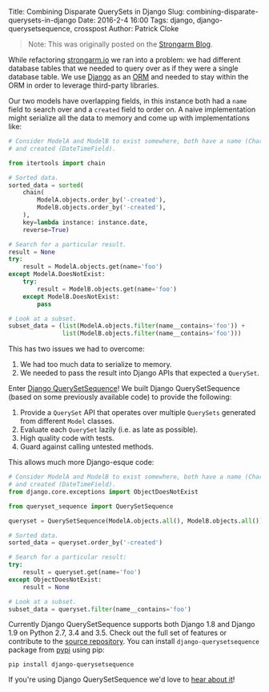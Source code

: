 Title: Combining Disparate QuerySets in Django
Slug: combining-disparate-querysets-in-django
Date: 2016-2-4 16:00
Tags: django, django-querysetsequence, crosspost
Author: Patrick Cloke

> Note: This was originally posted on the [Strongarm Blog](https://strongarm.io/blog/combining-disparate-querysets-in-django/).

While refactoring [strongarm.io](https://strongarm.io) we ran into a problem: we
had different database tables that we needed to query over as if they were a
single database table. We use [Django](https://www.djangoproject.com/) as an
[ORM](https://en.wikipedia.org/wiki/Object-relational_mapping) and needed to
stay within the ORM in order to leverage third-party libraries.

Our two models have overlapping fields, in this instance both had a `name` field
to search over and a `created` field to order on. A naive implementation might
serialize all the data to memory and come up with implementations like:

```python
# Consider ModelA and ModelB to exist somewhere, both have a name (CharField)
# and created (DateTimeField).

from itertools import chain

# Sorted data.
sorted_data = sorted(
    chain(
        ModelA.objects.order_by('-created'),
        ModelB.objects.order_by('-created'),
    ),
    key=lambda instance: instance.date,
    reverse=True)

# Search for a particular result.
result = None
try:
    result = ModelA.objects.get(name='foo')
except ModelA.DoesNotExist:
    try:
        result = ModelB.objects.get(name='foo')
    except ModelB.DoesNotExist:
        pass

# Look at a subset.
subset_data = (list(ModelA.objects.filter(name__contains='foo')) +
               list(ModelB.objects.filter(name__contains='foo')))
```

This has two issues we had to overcome:

1.  We had too much data to serialize to memory.
2.  We needed to pass the result into Django APIs that expected a `QuerySet`.

Enter [Django QuerySetSequence](https://github.com/percipient/django-querysetsequence)!
We built Django QuerySetSequence (based on some previously available code) to
provide the following:

1.  Provide a `QuerySet` API that operates over multiple `QuerySets` generated
    from different `Model` classes.
2.  Evaluate each `QuerySet` lazily (i.e. as late as possible).
3.  High quality code with tests.
4.  Guard against calling untested methods.

This allows much more Django-esque code:

```python
# Consider ModelA and ModelB to exist somewhere, both have a name (CharField)
# and created (DateTimeField).
from django.core.exceptions import ObjectDoesNotExist

from queryset_sequence import QuerySetSequence

queryset = QuerySetSequence(ModelA.objects.all(), ModelB.objects.all())

# Sorted data.
sorted_data = queryset.order_by('-created')

# Search for a particular result:
try:
    result = queryset.get(name='foo')
except ObjectDoesNotExist:
    result = None

# Look at a subset.
subset_data = queryset.filter(name__contains='foo')
```

Currently Django QuerySetSequence supports both Django 1.8 and Django 1.9 on
Python 2.7, 3.4 and 3.5. Check out the full set of features or contribute to the
[source repository](https://github.com/percipient/django-querysetsequence). You
can install `django-querysetsequence` package from
[pypi](https://pypi.python.org/pypi/django-querysetsequence) using pip:

```
pip install django-querysetsequence
```

If you're using Django QuerySetSequence we'd love to
[hear about it](mailto:support@strongarm.io)!
